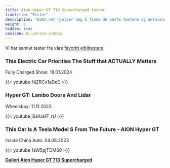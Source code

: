 ```yaml
---
title: Aion Hyper GT 710 Supercharged tester
linktitle: "Tester"
description: "EVKX.net hjelper deg å finne de beste testene og omtalene av denne modellen."
weight: 6
hidden: true
navicon: bi-person-video2
---
```

Vi har samlet tester fra våre [favoritt elbiltestere](../../../../../guides/evreviewers/)

<div class="container text-center shadow p-2 pe-4 mb-5 bg-body-tertiary rounded border">
<h3>This Electric Car Priorities The Stuff that ACTUALLY Matters</h3>
<p>Fully Charged Show: 18.01.2024</p>

{{< youtube NjZRCx1aDeE >}}

</div>
<div class="container text-center shadow p-2 pe-4 mb-5 bg-body-tertiary rounded border">
<h3>Hyper GT: Lambo Doors And Lidar</h3>
<p>Wheelsboy: 11.11.2023</p>

{{< youtube j6aiUa1F_rU >}}

</div>
<div class="container text-center shadow p-2 pe-4 mb-5 bg-body-tertiary rounded border">
<h3>This Car Is A Tesla Model S From The Future - AION Hyper GT</h3>
<p>Inside China Auto: 04.08.2023</p>

{{< youtube 1sW5pjTDM60 >}}

</div>
<div class="mt-3 mb-3">
<a href="../gallery/" class="text-decoration-none text-black">
<strong><i class="bi-arrow-left"></i>Galleri  </strong>
</a>
<a href="../" class="text-decoration-none text-black float-end">
<strong>Aion Hyper GT 710 Supercharged <i class="bi-arrow-right"></i></strong>
</a>
</div>
